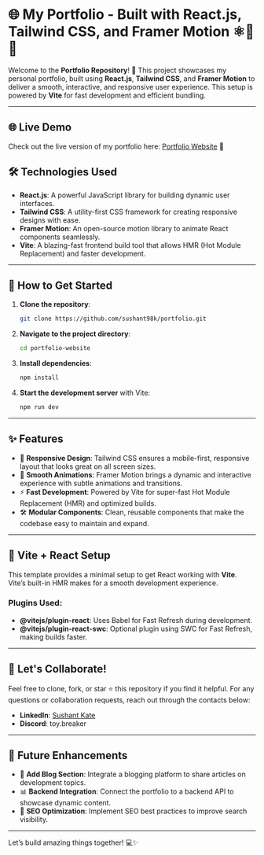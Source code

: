 # 🌐 My Portfolio - Built with React.js, Tailwind CSS, and Framer Motion ⚛️🎨🎥

Welcome to the **Portfolio Repository**! 🚀 This project showcases my personal portfolio, built using **React.js**, **Tailwind CSS**, and **Framer Motion** to deliver a smooth, interactive, and responsive user experience. This setup is powered by **Vite** for fast development and efficient bundling.

---

## 🌐 Live Demo

Check out the live version of my portfolio here: [Portfolio Website](https://your-portfolio-link.vercel.app) 🚀

## 🛠 Technologies Used

- **React.js**: A powerful JavaScript library for building dynamic user interfaces.
- **Tailwind CSS**: A utility-first CSS framework for creating responsive designs with ease.
- **Framer Motion**: An open-source motion library to animate React components seamlessly.
- **Vite**: A blazing-fast frontend build tool that allows HMR (Hot Module Replacement) and faster development.

---

## 🚀 How to Get Started

1. **Clone the repository**:

   ```bash
   git clone https://github.com/sushant98k/portfolio.git
   ```

2. **Navigate to the project directory**:

   ```bash
   cd portfolio-website
   ```

3. **Install dependencies**:

   ```bash
   npm install
   ```

4. **Start the development server** with Vite:

   ```bash
   npm run dev
   ```

---

## ✨ Features

- 🎨 **Responsive Design**: Tailwind CSS ensures a mobile-first, responsive layout that looks great on all screen sizes.
- 🎥 **Smooth Animations**: Framer Motion brings a dynamic and interactive experience with subtle animations and transitions.
- ⚡ **Fast Development**: Powered by Vite for super-fast Hot Module Replacement (HMR) and optimized builds.
- 🛠 **Modular Components**: Clean, reusable components that make the codebase easy to maintain and expand.

---

## 📌 Vite + React Setup

This template provides a minimal setup to get React working with **Vite**. Vite’s built-in HMR makes for a smooth development experience.

### Plugins Used:

- **@vitejs/plugin-react**: Uses Babel for Fast Refresh during development.
- **@vitejs/plugin-react-swc**: Optional plugin using SWC for Fast Refresh, making builds faster.

---

## 🚀 Let's Collaborate!

Feel free to clone, fork, or star ⭐ this repository if you find it helpful. For any questions or collaboration requests, reach out through the contacts below:

- **LinkedIn**: [Sushant Kate](https://www.linkedin.com/in/sushant-kate)
- **Discord**: toy.breaker

---

## 🔧 Future Enhancements

- 💬 **Add Blog Section**: Integrate a blogging platform to share articles on development topics.
- 📊 **Backend Integration**: Connect the portfolio to a backend API to showcase dynamic content.
- 🎯 **SEO Optimization**: Implement SEO best practices to improve search visibility.

---

Let’s build amazing things together! 💻✨
